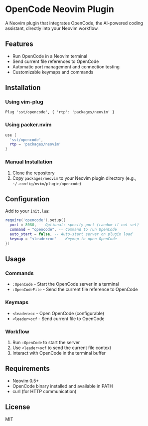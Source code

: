 # OpenCode Neovim Plugin

A Neovim plugin that integrates OpenCode, the AI-powered coding assistant, directly into your Neovim workflow.

## Features

- Run OpenCode in a Neovim terminal
- Send current file references to OpenCode
- Automatic port management and connection testing
- Customizable keymaps and commands

## Installation

### Using vim-plug

```vim
Plug 'sst/opencode', { 'rtp': 'packages/neovim' }
```

### Using packer.nvim

```lua
use {
  'sst/opencode',
  rtp = 'packages/neovim'
}
```

### Manual Installation

1. Clone the repository
2. Copy `packages/neovim` to your Neovim plugin directory (e.g., `~/.config/nvim/plugin/opencode`)

## Configuration

Add to your `init.lua`:

```lua
require('opencode').setup({
  port = 8080, -- Optional: specify port (random if not set)
  command = "opencode", -- Command to run OpenCode
  auto_start = false, -- Auto-start server on plugin load
  keymap = "<leader>oc" -- Keymap to open OpenCode
})
```

## Usage

### Commands

- `:OpenCode` - Start the OpenCode server in a terminal
- `:OpenCodeFile` - Send the current file reference to OpenCode

### Keymaps

- `<leader>oc` - Open OpenCode (configurable)
- `<leader>ocf` - Send current file to OpenCode

### Workflow

1. Run `:OpenCode` to start the server
2. Use `<leader>ocf` to send the current file context
3. Interact with OpenCode in the terminal buffer

## Requirements

- Neovim 0.5+
- OpenCode binary installed and available in PATH
- curl (for HTTP communication)

## License

MIT
